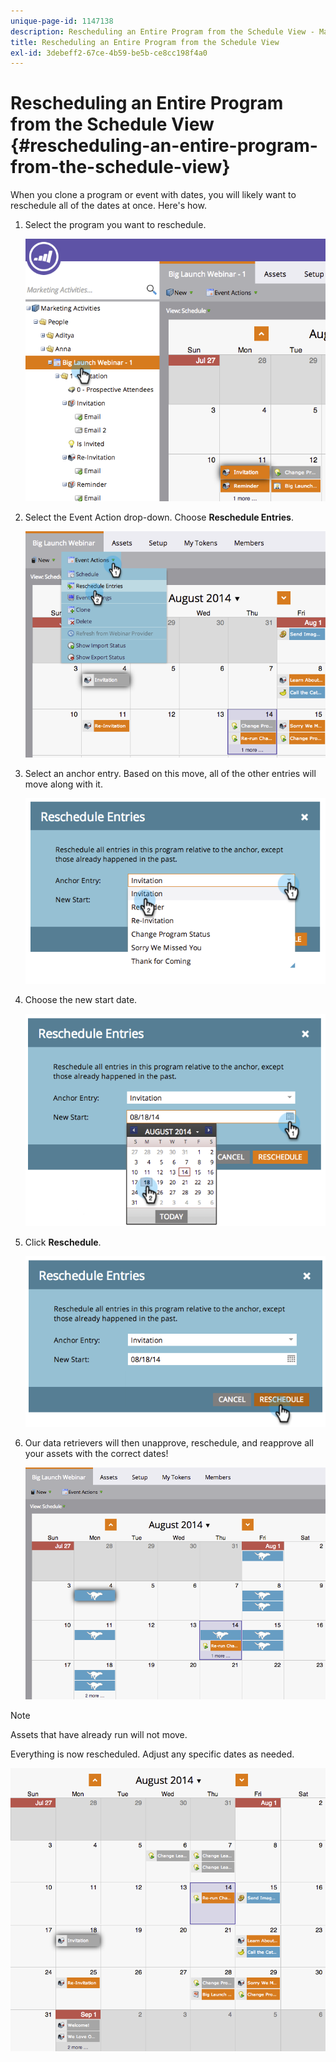 ```yaml
---
unique-page-id: 1147138
description: Rescheduling an Entire Program from the Schedule View - Marketo Docs - Product Documentation
title: Rescheduling an Entire Program from the Schedule View
exl-id: 3debeff2-67ce-4b59-be5b-ce8cc198f4a0
---
```

# Rescheduling an Entire Program from the Schedule View {#rescheduling-an-entire-program-from-the-schedule-view}

When you clone a program or event with dates, you will likely want to reschedule all of the dates at once. Here's how.

1. Select the program you want to reschedule.

   ![](assets/image2014-9-23-15-3a15-3a18.png)

1. Select the Event Action drop-down. Choose **Reschedule Entries**.

   ![](assets/image2014-9-23-15-3a15-3a53.png)

1. Select an anchor entry. Based on this move, all of the other entries will move along with it.

   ![](assets/image2014-9-23-15-3a18-3a23.png)

1. Choose the new start date.

   ![](assets/image2014-9-23-15-3a18-3a37.png)

1. Click **Reschedule**.

   ![](assets/image2014-9-23-15-3a18-3a54.png)

1. Our data retrievers will then unapprove, reschedule, and reapprove all your assets with the correct dates!

   ![](assets/image2014-9-23-15-3a19-3a1.png)

>[!NOTE]
>
>Assets that have already run will not move.

Everything is now rescheduled. Adjust any specific dates as needed.

![](assets/image2014-9-23-15-3a19-3a58.png)
